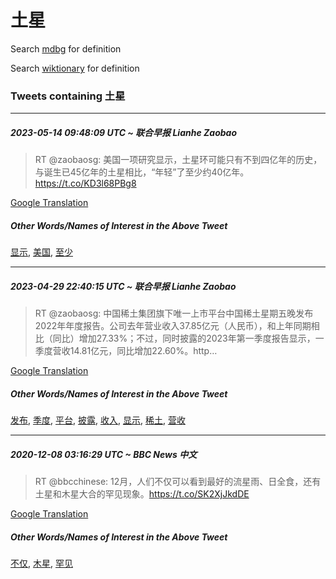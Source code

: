 # 土星

Search [mdbg](https://www.mdbg.net/chinese/dictionary?page=worddict&wdrst=0&wdqb=土星) for definition

Search [wiktionary](https://en.wiktionary.org/wiki/土星) for definition

### Tweets containing 土星

___
##### 2023-05-14 09:48:09 UTC ~ 联合早报 Lianhe Zaobao
> RT @zaobaosg: 美国一项研究显示，土星环可能只有不到四亿年的历史，与诞生已45亿年的土星相比，“年轻”了至少约40亿年。https://t.co/KD3l68PBg8

[Google Translation](https://translate.google.com/?hi=en&tab=TT&sl=zh-CN&tl=en&op=translate&text=RT+%40zaobaosg%3A+%E7%BE%8E%E5%9B%BD%E4%B8%80%E9%A1%B9%E7%A0%94%E7%A9%B6%E6%98%BE%E7%A4%BA%EF%BC%8C%E5%9C%9F%E6%98%9F%E7%8E%AF%E5%8F%AF%E8%83%BD%E5%8F%AA%E6%9C%89%E4%B8%8D%E5%88%B0%E5%9B%9B%E4%BA%BF%E5%B9%B4%E7%9A%84%E5%8E%86%E5%8F%B2%EF%BC%8C%E4%B8%8E%E8%AF%9E%E7%94%9F%E5%B7%B245%E4%BA%BF%E5%B9%B4%E7%9A%84%E5%9C%9F%E6%98%9F%E7%9B%B8%E6%AF%94%EF%BC%8C%E2%80%9C%E5%B9%B4%E8%BD%BB%E2%80%9D%E4%BA%86%E8%87%B3%E5%B0%91%E7%BA%A640%E4%BA%BF%E5%B9%B4%E3%80%82https%3A%2F%2Ft.co%2FKD3l68PBg8)
##### Other Words/Names of Interest in the Above Tweet
[显示](显示.md), [美国](美国.md), [至少](至少.md)
___
##### 2023-04-29 22:40:15 UTC ~ 联合早报 Lianhe Zaobao
> RT @zaobaosg: 中国稀土集团旗下唯一上市平台中国稀土星期五晚发布2022年年度报告。公司去年营业收入37.85亿元（人民币），和上年同期相比（同比）增加27.33%；不过，同时披露的2023年第一季度报告显示，一季度营收14.81亿元，同比增加22.60%。http…

[Google Translation](https://translate.google.com/?hi=en&tab=TT&sl=zh-CN&tl=en&op=translate&text=RT+%40zaobaosg%3A+%E4%B8%AD%E5%9B%BD%E7%A8%80%E5%9C%9F%E9%9B%86%E5%9B%A2%E6%97%97%E4%B8%8B%E5%94%AF%E4%B8%80%E4%B8%8A%E5%B8%82%E5%B9%B3%E5%8F%B0%E4%B8%AD%E5%9B%BD%E7%A8%80%E5%9C%9F%E6%98%9F%E6%9C%9F%E4%BA%94%E6%99%9A%E5%8F%91%E5%B8%832022%E5%B9%B4%E5%B9%B4%E5%BA%A6%E6%8A%A5%E5%91%8A%E3%80%82%E5%85%AC%E5%8F%B8%E5%8E%BB%E5%B9%B4%E8%90%A5%E4%B8%9A%E6%94%B6%E5%85%A537.85%E4%BA%BF%E5%85%83%EF%BC%88%E4%BA%BA%E6%B0%91%E5%B8%81%EF%BC%89%EF%BC%8C%E5%92%8C%E4%B8%8A%E5%B9%B4%E5%90%8C%E6%9C%9F%E7%9B%B8%E6%AF%94%EF%BC%88%E5%90%8C%E6%AF%94%EF%BC%89%E5%A2%9E%E5%8A%A027.33%25%EF%BC%9B%E4%B8%8D%E8%BF%87%EF%BC%8C%E5%90%8C%E6%97%B6%E6%8A%AB%E9%9C%B2%E7%9A%842023%E5%B9%B4%E7%AC%AC%E4%B8%80%E5%AD%A3%E5%BA%A6%E6%8A%A5%E5%91%8A%E6%98%BE%E7%A4%BA%EF%BC%8C%E4%B8%80%E5%AD%A3%E5%BA%A6%E8%90%A5%E6%94%B614.81%E4%BA%BF%E5%85%83%EF%BC%8C%E5%90%8C%E6%AF%94%E5%A2%9E%E5%8A%A022.60%25%E3%80%82http%E2%80%A6)
##### Other Words/Names of Interest in the Above Tweet
[发布](发布.md), [季度](季度.md), [平台](平台.md), [披露](披露.md), [收入](收入.md), [显示](显示.md), [稀土](稀土.md), [营收](营收.md)
___
##### 2020-12-08 03:16:29 UTC ~ BBC News 中文
> RT @bbcchinese: 12月，人们不仅可以看到最好的流星雨、日全食，还有土星和木星大合的罕见现象。https://t.co/SK2XjJkdDE

[Google Translation](https://translate.google.com/?hi=en&tab=TT&sl=zh-CN&tl=en&op=translate&text=RT+%40bbcchinese%3A+12%E6%9C%88%EF%BC%8C%E4%BA%BA%E4%BB%AC%E4%B8%8D%E4%BB%85%E5%8F%AF%E4%BB%A5%E7%9C%8B%E5%88%B0%E6%9C%80%E5%A5%BD%E7%9A%84%E6%B5%81%E6%98%9F%E9%9B%A8%E3%80%81%E6%97%A5%E5%85%A8%E9%A3%9F%EF%BC%8C%E8%BF%98%E6%9C%89%E5%9C%9F%E6%98%9F%E5%92%8C%E6%9C%A8%E6%98%9F%E5%A4%A7%E5%90%88%E7%9A%84%E7%BD%95%E8%A7%81%E7%8E%B0%E8%B1%A1%E3%80%82https%3A%2F%2Ft.co%2FSK2XjJkdDE)
##### Other Words/Names of Interest in the Above Tweet
[不仅](不仅.md), [木星](木星.md), [罕见](罕见.md)
